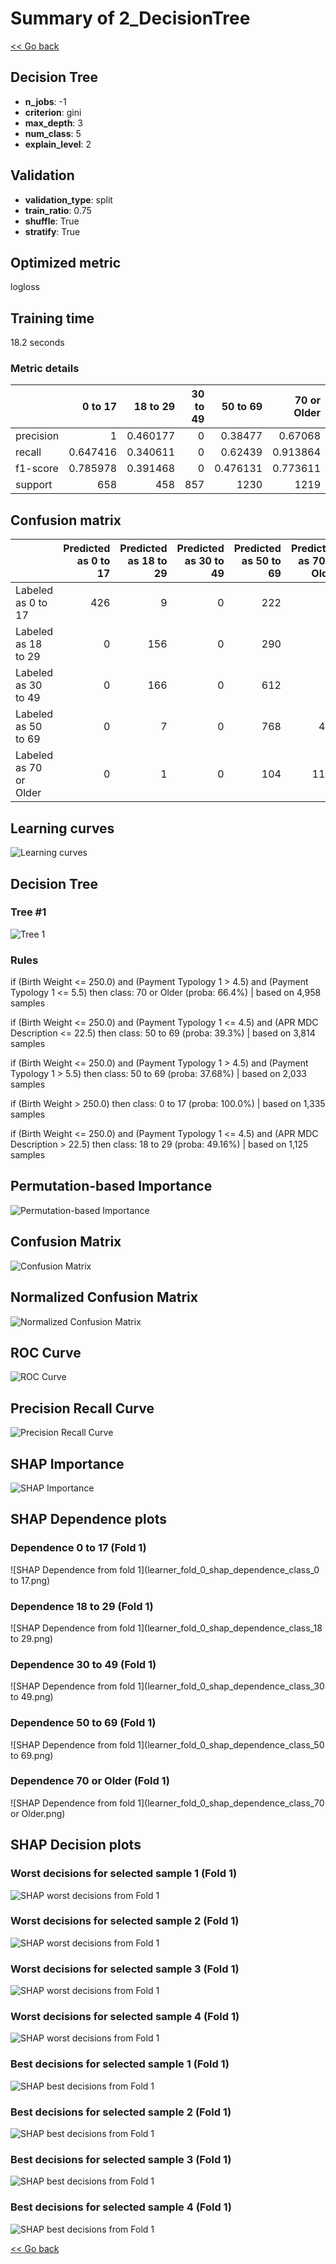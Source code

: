 # Summary of 2_DecisionTree

[<< Go back](../README.md)


## Decision Tree
- **n_jobs**: -1
- **criterion**: gini
- **max_depth**: 3
- **num_class**: 5
- **explain_level**: 2

## Validation
 - **validation_type**: split
 - **train_ratio**: 0.75
 - **shuffle**: True
 - **stratify**: True

## Optimized metric
logloss

## Training time

18.2 seconds

### Metric details
|           |    0 to 17 |   18 to 29 |   30 to 49 |    50 to 69 |   70 or Older |   accuracy |   macro avg |   weighted avg |   logloss |
|:----------|-----------:|-----------:|-----------:|------------:|--------------:|-----------:|------------:|---------------:|----------:|
| precision |   1        |   0.460177 |          0 |    0.38477  |      0.67068  |   0.557214 |    0.503125 |       0.488373 |   1.00623 |
| recall    |   0.647416 |   0.340611 |          0 |    0.62439  |      0.913864 |   0.557214 |    0.505256 |       0.557214 |   1.00623 |
| f1-score  |   0.785978 |   0.391468 |          0 |    0.476131 |      0.773611 |   0.557214 |    0.485438 |       0.503198 |   1.00623 |
| support   | 658        | 458        |        857 | 1230        |   1219        |   0.557214 | 4422        |    4422        |   1.00623 |


## Confusion matrix
|                        |   Predicted as 0 to 17 |   Predicted as 18 to 29 |   Predicted as 30 to 49 |   Predicted as 50 to 69 |   Predicted as 70 or Older |
|:-----------------------|-----------------------:|------------------------:|------------------------:|------------------------:|---------------------------:|
| Labeled as 0 to 17     |                    426 |                       9 |                       0 |                     222 |                          1 |
| Labeled as 18 to 29    |                      0 |                     156 |                       0 |                     290 |                         12 |
| Labeled as 30 to 49    |                      0 |                     166 |                       0 |                     612 |                         79 |
| Labeled as 50 to 69    |                      0 |                       7 |                       0 |                     768 |                        455 |
| Labeled as 70 or Older |                      0 |                       1 |                       0 |                     104 |                       1114 |

## Learning curves
![Learning curves](learning_curves.png)

## Decision Tree 

### Tree #1
![Tree 1](learner_fold_0_tree.svg)

### Rules

if (Birth Weight <= 250.0) and (Payment Typology 1 > 4.5) and (Payment Typology 1 <= 5.5) then class: 70 or Older (proba: 66.4%) | based on 4,958 samples

if (Birth Weight <= 250.0) and (Payment Typology 1 <= 4.5) and (APR MDC Description <= 22.5) then class: 50 to 69 (proba: 39.3%) | based on 3,814 samples

if (Birth Weight <= 250.0) and (Payment Typology 1 > 4.5) and (Payment Typology 1 > 5.5) then class: 50 to 69 (proba: 37.68%) | based on 2,033 samples

if (Birth Weight > 250.0) then class: 0 to 17 (proba: 100.0%) | based on 1,335 samples

if (Birth Weight <= 250.0) and (Payment Typology 1 <= 4.5) and (APR MDC Description > 22.5) then class: 18 to 29 (proba: 49.16%) | based on 1,125 samples





## Permutation-based Importance
![Permutation-based Importance](permutation_importance.png)
## Confusion Matrix

![Confusion Matrix](confusion_matrix.png)


## Normalized Confusion Matrix

![Normalized Confusion Matrix](confusion_matrix_normalized.png)


## ROC Curve

![ROC Curve](roc_curve.png)


## Precision Recall Curve

![Precision Recall Curve](precision_recall_curve.png)



## SHAP Importance
![SHAP Importance](shap_importance.png)

## SHAP Dependence plots

### Dependence 0 to 17 (Fold 1)
![SHAP Dependence from fold 1](learner_fold_0_shap_dependence_class_0 to 17.png)
### Dependence 18 to 29 (Fold 1)
![SHAP Dependence from fold 1](learner_fold_0_shap_dependence_class_18 to 29.png)
### Dependence 30 to 49 (Fold 1)
![SHAP Dependence from fold 1](learner_fold_0_shap_dependence_class_30 to 49.png)
### Dependence 50 to 69 (Fold 1)
![SHAP Dependence from fold 1](learner_fold_0_shap_dependence_class_50 to 69.png)
### Dependence 70 or Older (Fold 1)
![SHAP Dependence from fold 1](learner_fold_0_shap_dependence_class_70 or Older.png)

## SHAP Decision plots

### Worst decisions for selected sample 1 (Fold 1)
![SHAP worst decisions from Fold 1](learner_fold_0_sample_0_worst_decisions.png)
### Worst decisions for selected sample 2 (Fold 1)
![SHAP worst decisions from Fold 1](learner_fold_0_sample_1_worst_decisions.png)
### Worst decisions for selected sample 3 (Fold 1)
![SHAP worst decisions from Fold 1](learner_fold_0_sample_2_worst_decisions.png)
### Worst decisions for selected sample 4 (Fold 1)
![SHAP worst decisions from Fold 1](learner_fold_0_sample_3_worst_decisions.png)
### Best decisions for selected sample 1 (Fold 1)
![SHAP best decisions from Fold 1](learner_fold_0_sample_0_best_decisions.png)
### Best decisions for selected sample 2 (Fold 1)
![SHAP best decisions from Fold 1](learner_fold_0_sample_1_best_decisions.png)
### Best decisions for selected sample 3 (Fold 1)
![SHAP best decisions from Fold 1](learner_fold_0_sample_2_best_decisions.png)
### Best decisions for selected sample 4 (Fold 1)
![SHAP best decisions from Fold 1](learner_fold_0_sample_3_best_decisions.png)

[<< Go back](../README.md)
